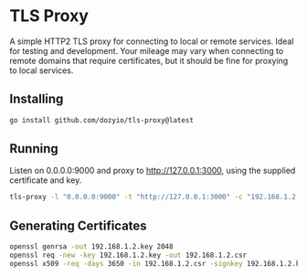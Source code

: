 # TLS Proxy

A simple HTTP2 TLS proxy for connecting to local or remote services. Ideal for testing and development. Your mileage may vary when connecting to remote domains that require certificates, but it should be fine for proxying to local services.

## Installing

```sh
go install github.com/dozyio/tls-proxy@latest
```

## Running

Listen on 0.0.0.0:9000 and proxy to http://127.0.0.1:3000, using the supplied certificate and key.

```sh
tls-proxy -l "0.0.0.0:9000" -t "http://127.0.0.1:3000" -c "192.168.1.2.crt" -k "192.168.1.2.key"
```

## Generating Certificates

```sh
openssl genrsa -out 192.168.1.2.key 2048
openssl req -new -key 192.168.1.2.key -out 192.168.1.2.csr
openssl x509 -req -days 3650 -in 192.168.1.2.csr -signkey 192.168.1.2.key -out 192.168.1.2.crt
```
